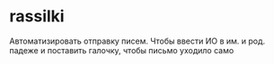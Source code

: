 # rassilki
Автоматизировать отправку писем. Чтобы ввести ИО в им. и род. падеже и поставить галочку, чтобы письмо уходило само
